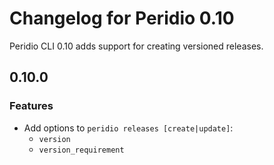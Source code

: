 # Changelog for Peridio 0.10

Peridio CLI 0.10 adds support for creating versioned releases.

## 0.10.0

### Features

- Add options to `peridio releases [create|update]`:
  - `version`
  - `version_requirement`

